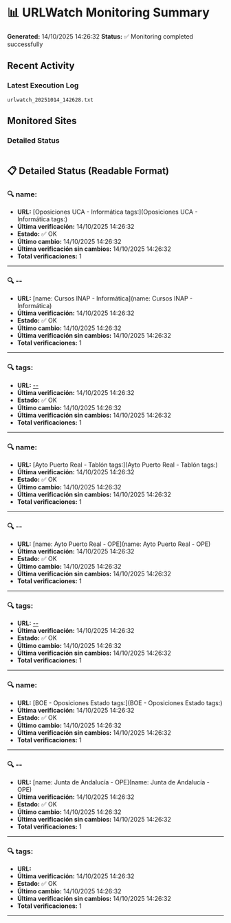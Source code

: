# 📊 URLWatch Monitoring Summary

**Generated:** 14/10/2025 14:26:32
**Status:** ✅ Monitoring completed successfully

## Recent Activity

### Latest Execution Log
`urlwatch_20251014_142628.txt`

## Monitored Sites

### Detailed Status
```
```

## 📋 Detailed Status (Readable Format)

### 🔍 name:

- **URL:** [Oposiciones UCA - Informática	tags:](Oposiciones UCA - Informática	tags:)
- **Última verificación:** 14/10/2025 14:26:32
- **Estado:** ✅ OK
- **Último cambio:** 14/10/2025 14:26:32
- **Última verificación sin cambios:** 14/10/2025 14:26:32
- **Total verificaciones:** 1

---

### 🔍 --

- **URL:** [name: Cursos INAP - Informática](name: Cursos INAP - Informática)
- **Última verificación:** 14/10/2025 14:26:32
- **Estado:** ✅ OK
- **Último cambio:** 14/10/2025 14:26:32
- **Última verificación sin cambios:** 14/10/2025 14:26:32
- **Total verificaciones:** 1

---

### 🔍 tags:

- **URL:** [--](--)
- **Última verificación:** 14/10/2025 14:26:32
- **Estado:** ✅ OK
- **Último cambio:** 14/10/2025 14:26:32
- **Última verificación sin cambios:** 14/10/2025 14:26:32
- **Total verificaciones:** 1

---

### 🔍 name:

- **URL:** [Ayto Puerto Real - Tablón	tags:](Ayto Puerto Real - Tablón	tags:)
- **Última verificación:** 14/10/2025 14:26:32
- **Estado:** ✅ OK
- **Último cambio:** 14/10/2025 14:26:32
- **Última verificación sin cambios:** 14/10/2025 14:26:32
- **Total verificaciones:** 1

---

### 🔍 --

- **URL:** [name: Ayto Puerto Real - OPE](name: Ayto Puerto Real - OPE)
- **Última verificación:** 14/10/2025 14:26:32
- **Estado:** ✅ OK
- **Último cambio:** 14/10/2025 14:26:32
- **Última verificación sin cambios:** 14/10/2025 14:26:32
- **Total verificaciones:** 1

---

### 🔍 tags:

- **URL:** [--](--)
- **Última verificación:** 14/10/2025 14:26:32
- **Estado:** ✅ OK
- **Último cambio:** 14/10/2025 14:26:32
- **Última verificación sin cambios:** 14/10/2025 14:26:32
- **Total verificaciones:** 1

---

### 🔍 name:

- **URL:** [BOE - Oposiciones Estado	tags:](BOE - Oposiciones Estado	tags:)
- **Última verificación:** 14/10/2025 14:26:32
- **Estado:** ✅ OK
- **Último cambio:** 14/10/2025 14:26:32
- **Última verificación sin cambios:** 14/10/2025 14:26:32
- **Total verificaciones:** 1

---

### 🔍 --

- **URL:** [name: Junta de Andalucía - OPE](name: Junta de Andalucía - OPE)
- **Última verificación:** 14/10/2025 14:26:32
- **Estado:** ✅ OK
- **Último cambio:** 14/10/2025 14:26:32
- **Última verificación sin cambios:** 14/10/2025 14:26:32
- **Total verificaciones:** 1

---

### 🔍 tags:

- **URL:** []()
- **Última verificación:** 14/10/2025 14:26:32
- **Estado:** ✅ OK
- **Último cambio:** 14/10/2025 14:26:32
- **Última verificación sin cambios:** 14/10/2025 14:26:32
- **Total verificaciones:** 1

---

